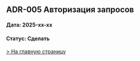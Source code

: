 ## ADR-005 Авторизация запросов
#### Дата: 2025-xx-xx
#### Статус: Сделать


[> На главную страницу](/README.md)